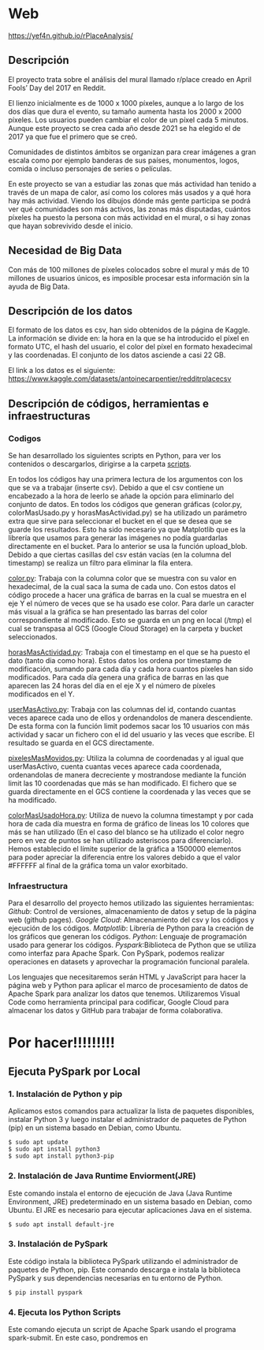 
# Web
https://yef4n.github.io/rPlaceAnalysis/

## Descripción
El proyecto trata sobre el análisis del mural llamado r/place creado en April Fools’ Day del 2017 en Reddit. 

El lienzo inicialmente es de 1000 x 1000 píxeles, aunque a lo largo de los dos días que dura el evento, su tamaño aumenta hasta los 2000 x 2000 píxeles. Los usuarios pueden cambiar el color de un píxel cada 5 minutos. Aunque este proyecto se crea cada año desde 2021 se ha elegido el de 2017 ya que fue el primero que se creó.

Comunidades de distintos ámbitos se organizan para crear imágenes a gran escala como por ejemplo banderas de sus países, monumentos, logos, comida o incluso personajes de series o películas.

En este proyecto se van a estudiar las zonas que más actividad han tenido a través de un mapa de calor, así como los colores más usados y a qué hora hay más actividad. Viendo los dibujos dónde más gente participa se podrá ver qué comunidades son más activos, las zonas más disputadas, cuántos píxeles ha puesto la persona con más actividad en el mural, o si hay zonas que hayan sobrevivido desde el inicio.

## Necesidad de Big Data
Con más de 100 millones de píxeles colocados sobre el mural y más de 10 millones de usuarios únicos, es imposible procesar esta información sin la ayuda de Big Data.

## Descripción de los datos
El formato de los datos es csv, han sido obtenidos de la página de Kaggle. La información se divide en: la hora en la que se ha introducido el píxel en formato UTC, el hash del usuario, el color del píxel en formato hexadecimal y las coordenadas. El conjunto de los datos asciende a casi 22 GB.

El link a los datos es el siguiente: https://www.kaggle.com/datasets/antoinecarpentier/redditrplacecsv

## Descripción de códigos, herramientas e infraestructuras

### Codigos
Se han desarrollado los siguientes scripts en Python, para ver los contenidos o descargarlos, dirigirse a la carpeta [scripts](/scripts).

En todos los códigos hay una primera lectura de los argumentos con los que se va a trabajar (inserte csv). Debido a que el csv contiene un encabezado a la hora de leerlo se añade la opción para eliminarlo del conjunto de datos.
En todos los códigos que generan gráficas (color.py, colorMasUsado.py y  horasMasActividad.py) se ha utilizado un parámetro extra que sirve para seleccionar el bucket en el que se desea que se guarde los resultados. Esto ha sido necesario ya que Matplotlib que es la librería que usamos para generar las imágenes no podía guardarlas directamente en el bucket. Para lo anterior se usa la función upload_blob.
Debido a que ciertas casillas del csv están vacías (en la columna del timestamp) se realiza un filtro para eliminar la fila entera.

[color.py](/scripts/color.py): Trabaja con la columna color que se muestra con su valor en hexadecimal, de la cual saca la suma de cada uno. Con estos datos el código procede a hacer una gráfica de barras en la cual se muestra en el eje Y el número de veces que se ha usado ese color. Para darle un caracter más visual a la gráfica se han presentado las barras del color correspondiente al modificado. Esto se guarda en un png en local (/tmp) el cual se transpasa al GCS (Google Cloud Storage) en la carpeta y bucket seleccionados.

[horasMasActividad.py](scripts/horasMasActividad.py): Trabaja con el timestamp en el que se ha puesto el dato (tanto dia como hora). Estos datos los ordena por timestamp de modificación, sumando para cada día y cada hora cuantos píxeles han sido modificados. Para cada día genera una gráfica de barras en las que aparecen las 24 horas del día en el eje X y el número de píxeles modificados en el Y.

[userMasActivo.py](scripts/userMasActivo.py): Trabaja con las columnas del id, contando cuantas veces aparece cada uno de ellos y ordenandolos de manera descendiente. De esta forma con la función limit podemos sacar los 10 usuarios con más actividad y sacar un fichero con el id del usuario y las veces que escribe. El resultado se guarda en el GCS directamente.

[pixelesMasMovidos.py](scripts/pixelesMasMovidos.py): Utiliza la columna de coordenadas y al igual que userMasActivo, cuenta cuantas veces aparece cada coordenada, ordenandolas de manera decreciente y mostrandose mediante la función limit las 10 coordenadas que más se han modificado. El fichero que se guarda directamente en el GCS contiene la coordenada y las veces que se ha modificado.

[colorMasUsadoHora.py](scripts/colorMasUsadoHora.py): Utiliza de nuevo la columna timestampt y por cada hora de cada día muestra en forma de gráfico de lineas los 10 colores que más se han utilizado (En el caso del blanco se ha utilizado el color negro pero en vez de puntos se han utilizado asteriscos para diferenciarlo). Hemos establecido el límite superior de la gráfica a 1500000 elementos para poder apreciar la diferencia entre los valores debido a que el valor #FFFFFF al final de la gráfica toma un valor exorbitado.

### Infraestructura
Para el desarrollo del proyecto hemos utilizado las siguientes herramientas:
_Github_: Control de versiones, almacenamiento de datos y setup de la página web (github pages).
_Google Cloud_: Almacenamiento del csv y los códigos y ejecución de los códigos.
_Matplotlib_: Librería de Python para la creación de los gráficos que generan los códigos.
_Python_: Lenguaje de programación usado para generar los códigos.
_Pyspark_:Biblioteca de Python que se utiliza como interfaz para Apache Spark. Con PySpark, podemos realizar operaciones en datasets y aprovechar la programación funcional paralela.

Los lenguajes que necesitaremos serán HTML y JavaScript para hacer la página web y Python para aplicar el marco de procesamiento de datos de Apache Spark para analizar los datos que tenemos.
Utilizaremos Visual Code como herramienta principal para codificar, Google Cloud para almacenar los datos y GitHub para trabajar de forma colaborativa.
# Por hacer!!!!!!!!!
## Ejecuta PySpark por  Local
### 1. Instalación de Python y pip
Aplicamos estos comandos para actualizar la lista de paquetes disponibles, instalar Python 3 y luego instalar el administrador de paquetes de Python (pip) en un sistema basado en Debian, como Ubuntu.


```
$ sudo apt update
$ sudo apt install python3
$ sudo apt install python3-pip
```
### 2. Instalación de Java Runtime Enviorment(JRE)
Este comando instala el entorno de ejecución de Java (Java Runtime Environment, JRE) predeterminado en un sistema basado en Debian, como Ubuntu. El JRE es necesario para ejecutar aplicaciones Java en el sistema.

```$ sudo apt install default-jre```
### 3. Instalación de PySpark
Este código instala la biblioteca PySpark utilizando el administrador de paquetes de Python, pip. Este comando descarga e instala la biblioteca PySpark y sus dependencias necesarias en tu entorno de Python.

```$ pip install pyspark```
### 4. Ejecuta los Python Scripts
Este comando ejecuta un script de Apache Spark usando el programa spark-submit. En este caso, pondremos en <script>  el nombre del script de Spark que deseas ejecutar.

```$ spark-submit <script>```
## Ejecuta PySpark por Cloud
Este comando crea un clúster de Google Cloud Dataproc en la región "europe-west6" con un nodo maestro y nodos de trabajo, y establece el tamaño de los discos de arranque tanto para el nodo maestro como para los nodos de trabajo en 50 GB.

```$ gcloud dataproc clusters create example-cluster --region europe-west6 --enable-component-gateway --master-boot-disk-size 50GB --worker-boot-disk-size 50GB```
A continuación,

```$ BUCKET=gs://<your bucket name> ```

## Resultados
